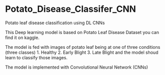 # Potato_Disease_Classifer_CNN
Potato leaf disease classification using DL CNNs

This Deep learning model is based on Potato Leaf Disease Dataset you can find it on kaggle.

The model is fed with images of potato leaf being at one of three conditions (three classes)
	1. Healthy
	2. Early Blight
	3. Late Blight
and the model shoud learn to classify those images.

The model is implemented with Convolutional Neural Network (CNNs)
